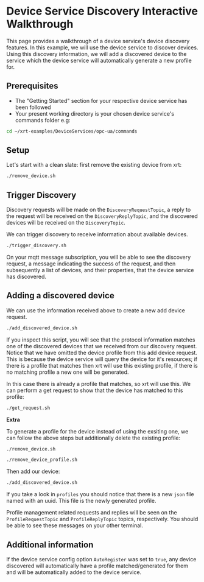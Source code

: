 # Device Service Discovery Interactive Walkthrough

This page provides a walkthrough of a device service's device discovery features. In this example, we will use the device service to discover devices. Using this discovery information, we will add a discovered device to the service which the device service will automatically generate a new profile for.

## Prerequisites

* The "Getting Started" section for your respective device service has been followed 
* Your present working directory is your chosen device service's commands folder e.g:

```bash
cd ~/xrt-examples/DeviceServices/opc-ua/commands
```

## Setup

Let's start with a clean slate: first remove the existing device from xrt:

```bash
./remove_device.sh
```

## Trigger Discovery

Discovery requests will be made on the `DiscoveryRequestTopic`, a reply to the request will be received on the `DiscoveryReplyTopic`, and the discovered devices will be received on the `DiscoveryTopic`.

We can trigger discovery to receive information about available devices.
```bash
./trigger_discovery.sh
```

On your mqtt message subscription, you will be able to see the discovery request, a message indicating the success of the request, and then subsequently a list of devices, and their properties, that the device service has discovered. 

## Adding a discovered device

We can use the information received above to create a new add device request.

```bash
./add_discovered_device.sh
```
If you inspect this script, you will see that the protocol information matches one of the discovered devices that we received from our discovery request. Notice that we have omitted the device profile from this add device request. This is because the device service will query the device for it's resources; if there is a profile that matches then xrt will use this existing profile, if there is no matching profile a new one will be generated.  

In this case there is already a profile that matches, so xrt will use this. We can perform a get request to show that the device has matched to this profile:

```bash
./get_request.sh
```

**Extra**

To generate a profile for the device instead of using the exsiting one, we can follow the above steps but additionally delete the existing profile: 

```bash
./remove_device.sh
```

```bash
./remove_device_profile.sh
```

Then add our device:

```bash
./add_discovered_device.sh
```

If you take a look in `profiles` you should notice that there is a new `json` file named with an uuid. This file is the newly generated profile.

Profile management related requests and replies will be seen on the `ProfileRequestTopic` and `ProfileReplyTopic` topics, respectively. You should be able to see these messages on your other terminal.

## Additional information

If the device service config option `AutoRegister` was set to `true`, any device discovered will automatically have a profile matched/generated for them and will be automatically added to the device service.
